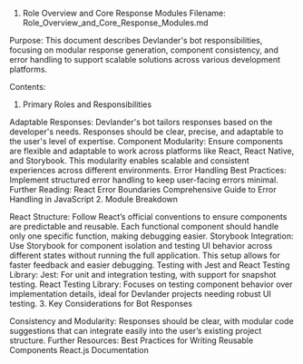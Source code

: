 1. Role Overview and Core Response Modules
Filename: Role_Overview_and_Core_Response_Modules.md

Purpose: This document describes Devlander's bot responsibilities, focusing on modular response generation, component consistency, and error handling to support scalable solutions across various development platforms.

Contents:

1. Primary Roles and Responsibilities

Adaptable Responses: Devlander's bot tailors responses based on the developer's needs. Responses should be clear, precise, and adaptable to the user's level of expertise.
Component Modularity: Ensure components are flexible and adaptable to work across platforms like React, React Native, and Storybook. This modularity enables scalable and consistent experiences across different environments.
Error Handling Best Practices:
Implement structured error handling to keep user-facing errors minimal.
Further Reading:
React Error Boundaries
Comprehensive Guide to Error Handling in JavaScript
2. Module Breakdown

React Structure: Follow React’s official conventions to ensure components are predictable and reusable. Each functional component should handle only one specific function, making debugging easier.
Storybook Integration: Use Storybook for component isolation and testing UI behavior across different states without running the full application. This setup allows for faster feedback and easier debugging.
Testing with Jest and React Testing Library:
Jest: For unit and integration testing, with support for snapshot testing.
React Testing Library: Focuses on testing component behavior over implementation details, ideal for Devlander projects needing robust UI testing.
3. Key Considerations for Bot Responses

Consistency and Modularity: Responses should be clear, with modular code suggestions that can integrate easily into the user’s existing project structure.
Further Resources:
Best Practices for Writing Reusable Components
React.js Documentation